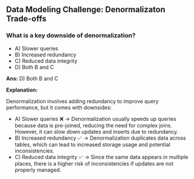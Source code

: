 ## Data Modeling Challenge: Denormalizaton Trade-offs

### What is a key downside of denormalization?

- A) Slower queries
- B) Increased redundancy
- C) Reduced data integrity
- D) Both B and C

**Ans:** D) Both B and C

**Explanation:**

Denormalization involves adding redundancy to improve query performance, but it comes with downsides:
- A) Slower queries ❌ → Denormalization usually speeds up queries because data is pre-joined, reducing the need for complex joins. However, it can slow down updates and inserts due to redundancy.
- B) Increased redundancy ✅ → Denormalization duplicates data across tables, which can lead to increased storage usage and potential inconsistencies.
- C) Reduced data integrity ✅ → Since the same data appears in multiple places, there is a higher risk of inconsistencies if updates are not properly managed.